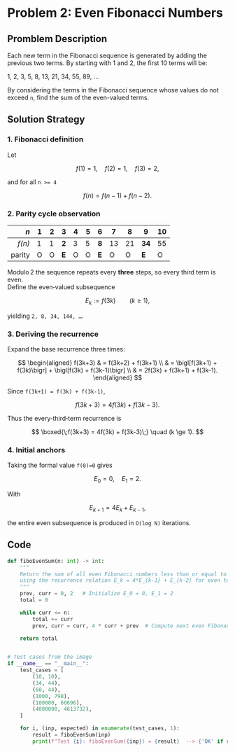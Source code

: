 # Problem 2: Even Fibonacci Numbers

## Promblem Description

Each new term in the Fibonacci sequence is generated by adding the previous two terms. By starting with 1 and 2, the first 10 terms will be:

1, 2, 3, 5, 8, 13, 21, 34, 55, 89, ...

By considering the terms in the Fibonacci sequence whose values do not exceed `n`, find the sum of the even-valued terms.

## Solution Strategy

### 1. Fibonacci definition

Let

$$
f(1)=1,\quad f(2)=1,\quad f(3)=2,
$$

and for all `n >= 4`

$$
f(n)=f(n-1)+f(n-2).
$$

### 2. Parity cycle observation

|    _n_ | 1 | 2 | 3     | 4 | 5 | 6     | 7  | 8  | 9      | 10 |
| -----: | - | - | ----- | - | - | ----- | -- | -- | ------ | -- |
| _f(n)_ | 1 | 1 | **2** | 3 | 5 | **8** | 13 | 21 | **34** | 55 |
| parity | O | O | **E** | O | O | **E** | O  | O  | **E**  | O  |

Modulo 2 the sequence repeats every **three** steps, so every third term is even.\
Define the even‑valued subsequence

$$
E_k := f(3k)\qquad(k \ge 1),
$$

yielding `2, 8, 34, 144, …`.

### 3. Deriving the recurrence

Expand the base recurrence three times:

$$
\begin{aligned}
f(3k+3) & = f(3k+2) + f(3k+1) \\
        & = \bigl[f(3k+1) + f(3k)\bigr] + \bigl[f(3k) + f(3k-1)\bigr] \\
        & = 2f(3k) + f(3k+1) + f(3k-1).
\end{aligned}
$$

Since `f(3k+1) = f(3k) + f(3k-1)`,

$$
f(3k+3) = 4f(3k) + f(3k-3).
$$

Thus the every‑third‑term recurrence is

$$
\boxed{\;f(3k+3) = 4f(3k) + f(3k-3)\;} \quad (k \ge 1).
$$

### 4. Initial anchors

Taking the formal value `f(0)=0` gives

$$
E_0 = 0,\quad E_1 = 2.
$$

With

$$
E_{k+1} = 4E_k + E_{k-1},
$$

the entire even subsequence is produced in `O(log N)` iterations.

## Code

```python
def fiboEvenSum(n: int) -> int:
    """
    Return the sum of all even Fibonacci numbers less than or equal to n,
    using the recurrence relation E_k = 4*E_{k-1} + E_{k-2} for even terms.
    """
    prev, curr = 0, 2   # Initialize E_0 = 0, E_1 = 2
    total = 0

    while curr <= n:
        total += curr
        prev, curr = curr, 4 * curr + prev  # Compute next even Fibonacci number

    return total


# Test cases from the image
if __name__ == "__main__":
    test_cases = [
        (10, 10),
        (34, 44),
        (60, 44),
        (1000, 798),
        (100000, 60696),
        (4000000, 4613732),
    ]

    for i, (inp, expected) in enumerate(test_cases, 1):
        result = fiboEvenSum(inp)
        print(f"Test {i}: fiboEvenSum({inp}) = {result}  --> {'OK' if result == expected else 'FAIL'}")

```
